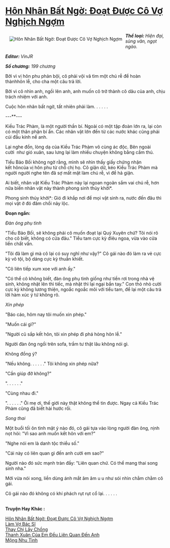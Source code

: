 <a href="https://utruyen.com/truyen/hon-nhan-bat-ngo-doat-duoc-co-vo-nghich-ngom/17012/" title="Hôn Nhân Bất Ngờ: Đoạt Được Cô Vợ Nghịch Ngợm"><h1>Hôn Nhân Bất Ngờ: Đoạt Được Cô Vợ Nghịch Ngợm</h1></a><div style="display:table"><img align="right" style="float: left; padding: 10px;" src="https://utruyen.com/images/story/200x260/hon-nhan-bat-ngo-doat-duoc-co-vo-nghich-ngom.jpg" alt="Hôn Nhân Bất Ngờ: Đoạt Được Cô Vợ Nghịch Ngợm"><b><i>Thể loại: </i></b><i>Hiện đại, sủng văn, ngọt ngào. </i><p></p><b><i>Editor: </i></b><i>VinJR</i><p></p><b><i>Số chương:</i></b><i> 199 chương <p></p></i><p></p>Bởi vì vị hôn phu phản bội, cô phải vội vã tìm một chú rễ để hoàn thànhhôn lễ, cho cha một câu trả lời.<p></p>Bởi vì cô nhìn anh, ngồi lên anh, anh muốn cô trở thành cô dâu của anh, chịu trách nhiệm với anh.<p></p>Cuộc hôn nhân bất ngờ, tất nhiên phải làm. . . . . .<p></p>---**---<p></p>Kiều Trác Phàm, là một người thần bí. Ngoài có một tập đoàn lớn ra, lại còn có một thân phận bí ẩn. Các nhân vật lớn đến từ các nước khác cũng phải cúi đầu kính nể anh.<p></p>Lại nghe đồn, lòng dạ của Kiều Trác Phàm vô cùng ác độc. Bên ngoài cười  như gió xuân, sau lưng lại làm nhiều chuyện không bằng cầm thú.<p></p>Tiếu Bảo Bối không ngờ rằng, mình sẽ nhìn thấy giấy chứng nhận kết hôncủa vị hôn phu từ chỗ chị họ. Cô giận dữ, kéo Kiều Trác Phàm mà người người nghe tên đã sợ mất mật làm chú rễ, vì để hả giận.<p></p>Ai biết, nhân vật Kiều Trác Phàm này lại ngoan ngoãn sắm vai chú rễ, hơn nữa biến nhân vật này thành phong sinh thủy khởi*.<p></p>Phong sinh thủy khởi*: Gió đi khắp nơi để mọi vật sinh ra, nước đến đâu thì mọi vật ở đó đâm chồi nảy lộc.<p></p><b>Đoạn ngắn:</b><p></p>*Đàn ông phụ tình*<p></p>"Tiếu Bảo Bối, sẽ không phải cô muốn đoạt lại Quý Xuyên chứ? Tôi nói rõ cho cô biết, không có cửa đâu." Tiểu tam cực kỳ điêu ngoa, vừa vào cửa liền chất vấn.<p></p>"Tôi đã làm gì mà cô lại có suy nghĩ như vậy?" Cô gái nào đó làm ra vẻ cực kỳ vô tội, bộ dáng cực kỳ thuần khiết.<p></p>"Cô liên tiếp xum xoe với anh ấy."<p></p>"Có thể cô không biết, đàn ông phụ tình giống như tiền rơi trong nhà vệ sinh, không nhặt lên thì tiếc, mà nhặt thì lại ngại bẩn tay." Con thỏ nhỏ cười cực kỳ không lương thiện, ngoắc ngoắc môi với tiểu tam, để lại một câu trả lời hàm xúc ý tứ không rõ.<p></p>*Xin phép*<p></p>"Báo cáo, hôm nay tôi muốn xin phép."<p></p>"Muốn cái gì?"<p></p>"Người cũ sắp kết hôn, tôi xin phép đi phá hỏng hôn lễ."<p></p>Người đàn ông ngồi trên sofa, trầm tư thật lâu không nói gì.<p></p>Không đồng ý?<p></p>"Nếu không. . . . . ." Tôi không xin phép nữa?<p></p>"Cần giúp đỡ không?"<p></p>". . . . . ."<p></p>"Cùng nhau đi."<p></p>". . . . . ." Ôi mẹ ơi, thế giới này thật không thể tin được. Ngay cả Kiều Trác Phàm cũng đã biết hài hước rồi.<p></p>*Song thai*<p></p>Một buổi tối ôn tình mật ý nào đó, cô gái tựa vào lòng người đàn ông, nịnh nọt hỏi: "Vì sao anh muốn kết hôn với em?"<p></p>"Nghe nói em là danh tộc thiểu số."<p></p>"Cái này có liên quan gì đến anh cưới em sao?"<p></p>Người nào đó sức mạnh tràn đầy: "Liên quan chứ. Có thể mang thai song sinh nha."<p></p>Mới vừa nói xong, liền dùng ánh mắt âm âm u u như sói nhìn chằm chằm cô gái.<p></p>Cô gái nào đó không có khí phách rụt rụt cổ lại. . . . . .</div><p><br><b>Truyện Hay Khác :</b></p><a href="https://utruyen.com/truyen/hon-nhan-bat-ngo-doat-duoc-co-vo-nghich-ngom/17012/" alt="Hôn Nhân Bất Ngờ: Đoạt Được Cô Vợ Nghịch Ngợm">Hôn Nhân Bất Ngờ: Đoạt Được Cô Vợ Nghịch Ngợm</a><br/><a href="https://utruyen.com/truyen/lam-vo-bac-si/19179/" alt="Làm Vợ Bác Sĩ">Làm Vợ Bác Sĩ</a><br/><a href="https://github.com/quanluxury/ngontinh_top100/tree/master/19172" alt="Thay Chị Lấy Chồng">Thay Chị Lấy Chồng</a><br/><a href="https://github.com/quanluxury/ngontinh_top100/tree/master/17050" alt="Thanh Xuân Của Em Đều Liên Quan Đến Anh">Thanh Xuân Của Em Đều Liên Quan Đến Anh</a><br/><a href="https://www.google.ca/url?q=https%3A%2F%2Futruyen.com%2Ftruyen%2Fmong-nhu-tinh%2F19291%2F" alt="Mộng Nhu Tình">Mộng Nhu Tình</a><br/>